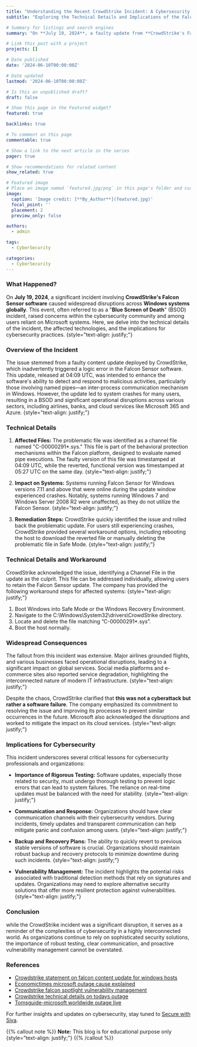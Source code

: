 ```yaml
---
title: "Understanding the Recent CrowdStrike Incident: A Cybersecurity Perspective"
subtitle: "Exploring the Technical Details and Implications of the Falcon Sensor Software Failure"

# Summary for listings and search engines
summary: "On **July 19, 2024**, a faulty update from **CrowdStrike's Falcon Sensor software** caused widespread system **crashes across Windows platforms**. This incident highlights the critical need for rigorous testing and robust communication in cybersecurity practices. It serves as a reminder of the complexities and potential risks associated with modern IT infrastructure."

# Link this post with a project
projects: []

# Date published
date: '2024-06-10T00:00:00Z'

# Date updated
lastmod: '2024-06-10T00:00:00Z'

# Is this an unpublished draft?
draft: false

# Show this page in the Featured widget?
featured: true

backlinks: true

# To comment on this page
commentable: true

# Show a link to the next article in the series
pager: true

# Show recommendations for related content
show_related: true

# Featured image
# Place an image named `featured.jpg/png` in this page's folder and customize its options here.
image:
  caption: 'Image credit: [**By_Author**](featured.jpg)'
  focal_point: ''
  placement: 2
  preview_only: false

authors:
  - admin

tags:
  - CyberSecurity

categories:
  - CyberSecurity
---
```



### **What Happened?**

On **July 19, 2024**, a significant incident involving **CrowdStrike's Falcon Sensor software** caused widespread disruptions across **Windows systems globally**. This event, often referred to as a "**Blue Screen of Death**" (BSOD) incident, raised concerns within the cybersecurity community and among users reliant on Microsoft systems. Here, we delve into the technical details of the incident, the affected technologies, and the implications for cybersecurity practices.
{style="text-align: justify;"}

### **Overview of the Incident**

The issue stemmed from a faulty content update deployed by CrowdStrike, which inadvertently triggered a logic error in the Falcon Sensor software. This update, released at 04:09 UTC, was intended to enhance the software's ability to detect and respond to malicious activities, particularly those involving named pipes—an inter-process communication mechanism in Windows. However, the update led to system crashes for many users, resulting in a BSOD and significant operational disruptions across various sectors, including airlines, banks, and cloud services like Microsoft 365 and Azure.
{style="text-align: justify;"}

### **Technical Details**

1. **Affected Files:** The problematic file was identified as a channel file named "C-00000291*.sys." This file is part of the behavioral protection mechanisms within the Falcon platform, designed to evaluate named pipe executions. The faulty version of this file was timestamped at 04:09 UTC, while the reverted, functional version was timestamped at 05:27 UTC on the same day.
{style="text-align: justify;"}

2. **Impact on Systems:** Systems running Falcon Sensor for Windows versions 7.11 and above that were online during the update window experienced crashes. Notably, systems running Windows 7 and Windows Server 2008 R2 were unaffected, as they do not utilize the Falcon Sensor.
{style="text-align: justify;"}

3. **Remediation Steps:** CrowdStrike quickly identified the issue and rolled back the problematic update. For users still experiencing crashes, CrowdStrike provided several workaround options, including rebooting the host to download the reverted file or manually deleting the problematic file in Safe Mode.
{style="text-align: justify;"}

### **Technical Details and Workaround**

CrowdStrike acknowledged the issue, identifying a Channel File in the update as the culprit. This file can be addressed individually, allowing users to retain the Falcon Sensor update. The company has provided the following workaround steps for affected systems:
{style="text-align: justify;"}

1. Boot Windows into Safe Mode or the Windows Recovery Environment.
2. Navigate to the C:\Windows\System32\drivers\CrowdStrike directory.
3. Locate and delete the file matching “C-00000291*.sys”.
4. Boot the host normally.

### **Widespread Consequences**

The fallout from this incident was extensive. Major airlines grounded flights, and various businesses faced operational disruptions, leading to a significant impact on global services. Social media platforms and e-commerce sites also reported service degradation, highlighting the interconnected nature of modern IT infrastructure.
{style="text-align: justify;"}

Despite the chaos, CrowdStrike clarified that **this was not a cyberattack but rather a software failure**. The company emphasized its commitment to resolving the issue and improving its processes to prevent similar occurrences in the future. Microsoft also acknowledged the disruptions and worked to mitigate the impact on its cloud services.
{style="text-align: justify;"}

### **Implications for Cybersecurity**

This incident underscores several critical lessons for cybersecurity professionals and organizations:

- **Importance of Rigorous Testing:** Software updates, especially those related to security, must undergo thorough testing to prevent logic errors that can lead to system failures. The reliance on real-time updates must be balanced with the need for stability.
{style="text-align: justify;"}

- **Communication and Response:** Organizations should have clear communication channels with their cybersecurity vendors. During incidents, timely updates and transparent communication can help mitigate panic and confusion among users.
{style="text-align: justify;"}

- **Backup and Recovery Plans:** The ability to quickly revert to previous stable versions of software is crucial. Organizations should maintain robust backup and recovery protocols to minimize downtime during such incidents.
{style="text-align: justify;"}

- **Vulnerability Management:** The incident highlights the potential risks associated with traditional detection methods that rely on signatures and updates. Organizations may need to explore alternative security solutions that offer more resilient protection against vulnerabilities.
{style="text-align: justify;"}

### **Conclusion**
while the CrowdStrike incident was a significant disruption, it serves as a reminder of the complexities of cybersecurity in a highly interconnected world. As organizations continue to rely on sophisticated security solutions, the importance of robust testing, clear communication, and proactive vulnerability management cannot be overstated.


### References

- [Crowdstrike statement on falcon content update for windows hosts](https://www.crowdstrike.com/blog/statement-on-falcon-content-update-for-windows-hosts/)
- [Economictimes microsoft outage cause explained](https://economictimes.indiatimes.com/magazines/panache/microsoft-outage-cause-explained-what-is-crowdstrike-and-why-users-are-getting-windows-blue-screen-of-death/articleshow/111858827.cms)
- [Crowdstrike falcon spotlight vulnerability management](https://www.crowdstrike.com/products/exposure-management/falcon-spotlight-vulnerability-management/)
- [Crowdstrike technical details on todays outage](https://www.crowdstrike.com/blog/technical-details-on-todays-outage/)
- [Tomsguide-microsoft worldwide outage live](https://www.tomsguide.com/news/live/microsoft-worldwide-outage-live)

For further insights and updates on cybersecurity, stay tuned to [Secure with Siva](https://securewithsiva.in/).

{{% callout note %}}
**Note:**
This blog is for educational purpose only
{style="text-align: justify;"}
{{% /callout %}}
